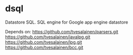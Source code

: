 dsql
====

Datastore SQL. SQL engine for Google app engine datastore

Depends on:
https://github.com/tvesalainen/parsers.git
https://github.com/tvesalainen/javalpg.git
https://github.com/tvesalainen/lpg.git
https://github.com/tvesalainen/bcc.git


